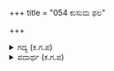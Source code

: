 +++
title = "054 ಕುಸುಮ ಫಲ"

+++

<details><summary>ಗದ್ಯ (ಕ.ಗ.ಪ) </summary>

54. ಹೂವು, ಹಣ್ಣು, ತಾಂಬೂಲ, ಗಂಧ ಭೋಜನ ಇವುಗಳನ್ನು ಅನುಭವಿಸುವಾಗ, ಉಳಿದವರೆಲ್ಲಾ ಮೈಮರೆತರೂ ತಾನು ಮಾತ್ರ ಎಚ್ಚರದಿಂದಿರಬೇಕು. ಹಾಗಿಲ್ಲದಿರುವುದು ರಾಜರಿಗೆ ಕ್ಷೇಮವೆನಿಸದು.
</details>

<details><summary>ಪದಾರ್ಥ (ಕ.ಗ.ಪ) </summary>

ಸಸಿನ-ಕ್ಷೇಮ, ಪ್ರಸರ-ಗುಂಪು, ಒರಗು-ಮಲಗು, ಮರೆ-ಎಚ್ಚರ ತಪ್ಪು / ಯೋಗ್ಯ
</details>
